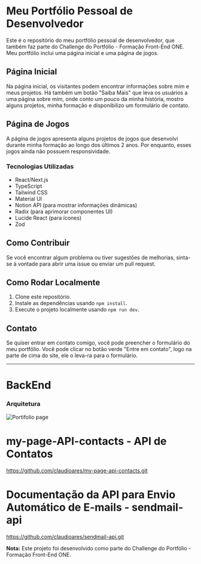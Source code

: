 # Meu Portfólio Pessoal de Desenvolvedor

Este é o repositório do meu portfólio pessoal de desenvolvedor, que também faz parte do Challenge do Portfólio - Formação Front-End ONE. Meu portfólio inclui uma página inicial e uma página de jogos.

## Página Inicial

Na página inicial, os visitantes podem encontrar informações sobre mim e meus projetos. Há também um botão "Saiba Mais" que leva os usuários a uma página sobre mim, onde conto um pouco da minha história, mostro alguns projetos, minha formação e disponibilizo um formulário de contato.

## Página de Jogos

A página de jogos apresenta alguns projetos de jogos que desenvolvi durante minha formação ao longo dos últimos 2 anos. Por enquanto, esses jogos ainda não possuem responsividade.

### Tecnologias Utilizadas

- React/Next.js
- TypeScript
- Tailwind CSS
- Material UI
- Notion API (para mostrar informações dinâmicas)
- Radix (para aprimorar componentes UI)
- Lucide React (para ícones)
- Zod

## Como Contribuir

Se você encontrar algum problema ou tiver sugestões de melhorias, sinta-se à vontade para abrir uma issue ou enviar um pull request.

## Como Rodar Localmente

1. Clone este repositório.
2. Instale as dependências usando `npm install`.
3. Execute o projeto localmente usando `npm run dev`.

## Contato

Se quiser entrar em contato comigo, você pode preencher o formulário do meu portfólio. Você pode clicar no botão verde "Entre em contato", logo na parte de cima do site, ele o leva-ra para o formulário.

---

# BackEnd
### Arquitetura

![Portifolio page](https://github.com/claudioares/my-page/assets/95495192/3c84d58e-0d2d-4d03-944c-67fcfbd3f0bf)

# my-page-API-contacts - API de Contatos
https://github.com/claudioares/my-page-api-contacts.git

# Documentação da API para Envio Automático de E-mails - sendmail-api
https://github.com/claudioares/sendmail-api.git



**Nota:** Este projeto foi desenvolvido como parte do Challenge do Portfólio - Formação Front-End ONE.
